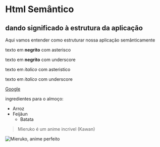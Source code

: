 # Html Semântico
## dando significado à estrutura da aplicação
Aqui vamos entender como estruturar nossa aplicação semânticamente

texto em **negrito** com asterisco

texto em __negrito__ com underscore

texto em *italico* com asteristico

texto em _italico_ com underscore

[Google](https://google.com)

ingredientes para o almoço:
* Arroz
* Feijãun
  * Batata
 
> Mieruko é um anime incrivel
> (Kawan)

![Mieruko, anime perfeito](https://assets.mubicdn.net/images/film/298634/image-w1280.jpg?1648876789)
